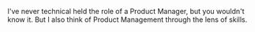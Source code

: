 I've never technical held the role of a Product Manager, but you wouldn't know it. But I also think of Product Management through the lens of skills. 

